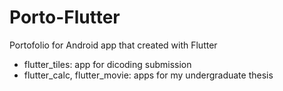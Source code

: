 # Porto-Flutter
Portofolio for Android app that created with Flutter

- flutter_tiles: app for dicoding submission
- flutter_calc, flutter_movie: apps for my undergraduate thesis

